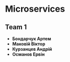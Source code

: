 # Microservices

## Team 1
- **Бондарчук Артем**
- **Маковій Віктор**
- **Курзанцев Андрій**
- **Османов Ервін**